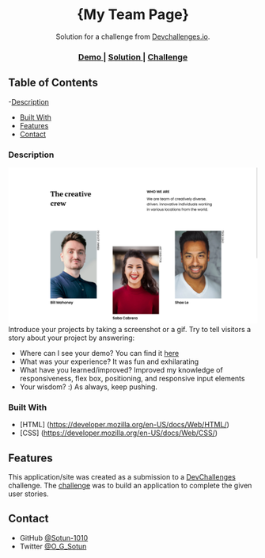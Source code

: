 <!-- Please update value in the {}  -->

<h1 align="center">{My Team Page}</h1>

<div align="center">
   Solution for a challenge from  <a href="http://devchallenges.io" target="_blank">Devchallenges.io</a>.
</div>

<div align="center">
  <h3>
    <a href="https://team-challenge-page-by-sotun.netlify.app/">
      Demo
    </a>
    <span> | </span>
    <a href="https://team-challenge-page-by-sotun.netlify.app/">
      Solution
    </a>
    <span> | </span>
    <a href="https://devchallenges.io/challenges/wBunSb7FPrIepJZAg0sY">
      Challenge
    </a>
  </h3>
</div>

<!-- TABLE OF CONTENTS -->

## Table of Contents
-[Description](#description)
- [Built With](#built-with)
- [Features](#features)
- [Contact](#contact)

### Description
<!-- A brief overview of the project -->
![screenshot](screenshot.png)
Introduce your projects by taking a screenshot or a gif. Try to tell visitors a story about your project by answering:

- Where can I see your demo? You can find it [here](https://team-challenge-page-by-sotun.netlify.app/)
- What was your experience? It was fun and exhilarating
- What have you learned/improved? Improved my knowledge of responsiveness, flex box, positioning, and responsive input elements
- Your wisdom? :) As always, keep pushing.


### Built With

<!-- This section should list any major frameworks that you built your project using. Here are a few examples.-->

- [HTML] (<https://developer.mozilla.org/en-US/docs/Web/HTML/>)
- [CSS] (<https://developer.mozilla.org/en-US/docs/Web/CSS/>)

## Features

<!-- List the features of your application or follow the template. Don't share the figma file here :) -->

This application/site was created as a submission to a [DevChallenges](https://devchallenges.io/challenges) challenge. The [challenge](https://devchallenges.io/challenges/wBunSb7FPrIepJZAg0sY) was to build an application to complete the given user stories.

## Contact

- GitHub [@Sotun-1010](https://github.com/Sotun-1010)
- Twitter [@O_G_Sotun](https://twitter.com/O_G_Sotun?t=kRiO1YNhYKn8NJJnxTZ42A&s=03)
